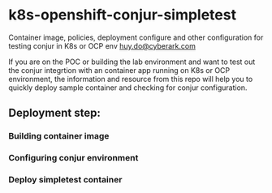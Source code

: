 # k8s-openshift-conjur-simpletest
Container image, policies, deployment configure and other configuration for testing conjur in K8s or OCP env
huy.do@cyberark.com

If you are on the POC or building the lab environment and want to test out the conjur integrtion with an container app running on K8s or OCP environment, the information and resource from this repo will help you to quickly deploy sample container and checking for conjur configuration.

## Deployment step:
### Building container image

### Configuring conjur environment

### Deploy simpletest container
